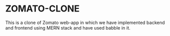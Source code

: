 # ZOMATO-CLONE
This is a clone of Zomato web-app in which we have implemented backend and frontend using MERN stack and have used babble in it.
